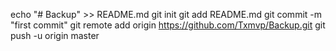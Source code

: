 echo "# Backup" >> README.md
git init
git add README.md
git commit -m "first commit"
git remote add origin https://github.com/Txmvp/Backup.git
git push -u origin master
